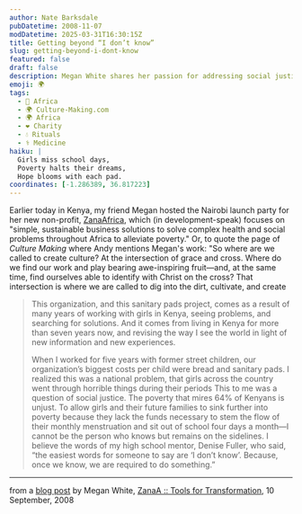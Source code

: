 ```yaml
---
author: Nate Barksdale
pubDatetime: 2008-11-07
modDatetime: 2025-03-31T16:30:15Z
title: Getting beyond “I don’t know”
slug: getting-beyond-i-dont-know
featured: false
draft: false
description: Megan White shares her passion for addressing social justice through the ZanaAfrica initiative, aimed at providing sustainable solutions for health and education challenges faced by girls in Kenya.
emoji: 🌍
tags:
  - 🦁 Africa
  - 🌍 Culture-Making.com
  - 🌍 Africa
  - ❤️ Charity
  - 💧 Rituals
  - ⚕️ Medicine
haiku: |
  Girls miss school days,  
  Poverty halts their dreams,  
  Hope blooms with each pad.
coordinates: [-1.286389, 36.817223]
---
```


Earlier today in Kenya, my friend Megan hosted the Nairobi launch party for her new non-profit, [ZanaAfrica](http://www.zanaafrica.org/), which (in development-speak) focuses on "simple, sustainable business solutions to solve complex health and social problems throughout Africa to alleviate poverty." Or, to quote the page of _Culture Making_ where Andy mentions Megan's work: "So where are we called to create culture? At the intersection of grace and cross. Where do we find our work and play bearing awe-inspiring fruit—and, at the same time, find ourselves able to identify with Christ on the cross? That intersection is where we are called to dig into the dirt, cultivate, and create

> This organization, and this sanitary pads project, comes as a result of many years of working with girls in Kenya, seeing problems, and searching for solutions. And it comes from living in Kenya for more than seven years now, and revising the way I see the world in light of new information and new experiences.
>
> When I worked for five years with former street children, our organization’s biggest costs per child were bread and sanitary pads. I realized this was a national problem, that girls across the country went through horrible things during their periods
> This to me was a question of social justice. The poverty that mires 64% of Kenyans is unjust. To allow girls and their future families to sink further into poverty because they lack the funds necessary to stem the flow of their monthly menstruation and sit out of school four days a month—I cannot be the person who knows but remains on the sidelines. I believe the words of my high school mentor, Denise Fuller, who said, “the easiest words for someone to say are ‘I don’t know’. Because, once we know, we are required to do something.”

---

from a [blog post](https://www.google.com/search?q=%22blog%20post%22%20zanaafrica.org) by Megan White, [ZanaA :: Tools for Transformation](https://www.google.com/search?q=%22ZanaA%20%3A%3A%20Tools%20for%20Transformation%22%20zanaafrica.org), 10 September, 2008
